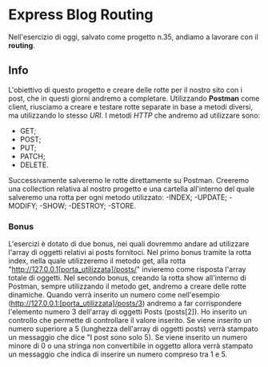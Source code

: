 # Express Blog Routing

Nell'esercizio di oggi, salvato come progetto n.35, andiamo a lavorare con il **routing**.

## Info 

L'obiettivo di questo progetto e creare delle rotte per il nostro sito con i post, che in questi giorni andremo a completare.
Utilizzando **Postman** come client, riusciamo a creare e testare rotte separate in base a metodi diversi, ma utilizzando lo stesso *URI*.
I metodi *HTTP* che andremo ad utilizzare sono:
- GET;
- POST;
- PUT;
- PATCH;
- DELETE.

Successivamente salveremo le rotte direttamente su Postman. Creeremo una collection relativa al nostro progetto e una cartella all'interno del quale salveremo una rotta per ogni metodo utilizzato:
-INDEX;
-UPDATE;
-MODIFY;
-SHOW;
-DESTROY;
-STORE. 

### Bonus

L'esercizi è dotato di due bonus, nei quali dovremmo andare ad utilizzare l'array di oggetti relativi ai posts fornitoci.
Nel primo bonus tramite la rotta index, nella quale utilizzeremo il metodo get, alla rotta "http://127.0.0.1[porta_utilizzata]/posts/" invieremo come risposta l'array totale di oggetti.
Nel secondo bonus, creando la rotta show all'interno di Postman, sempre utilizzando il metodo get, andremo a creare delle rotte dinamiche.
Quando verrà inserito un numero come nell'esempio (http://127.0.0.1:[porta_utilizzata]/posts/3) andremo a far corrispondere l'elemento numero 3 dell'array di oggetti Posts (posts[2]). 
Ho inserito un controllo che permette di controllare il valore inserito. Se viene inserito un numero superiore a 5 (lunghezza dell'array di oggetti posts) verrà stampato un messaggio che dice "I post sono solo 5). Se viene inserito un numero minore di 0 o una stringa non convertibile in oggetto allora verrà stampato un messaggio che indica di inserire un numero compreso tra 1 e 5.
